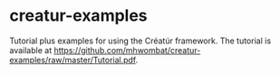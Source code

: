 creatur-examples
================

Tutorial plus examples for using the Créatúr framework.
The tutorial is available at https://github.com/mhwombat/creatur-examples/raw/master/Tutorial.pdf.
